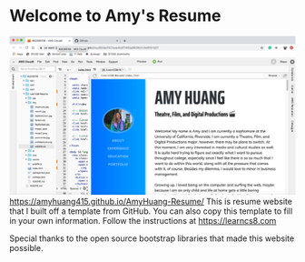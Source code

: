 
# Welcome to Amy's Resume
![Check my website out!](img/myresume.png)
https://amyhuang415.github.io/AmyHuang-Resume/
This is resume website that I built off a template from GitHub. You can also copy this template to fill in your own information. Follow the instructions at https://learncs8.com

Special thanks to the open source bootstrap libraries that made this website possible. 
